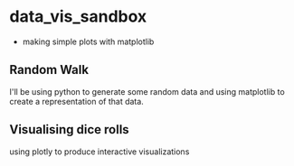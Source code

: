 # data_vis_sandbox
- making simple plots with matplotlib

## Random Walk
I'll be using python to generate some random data and using matplotlib to create a representation of that data. 

## Visualising dice rolls
using plotly to produce interactive visualizations